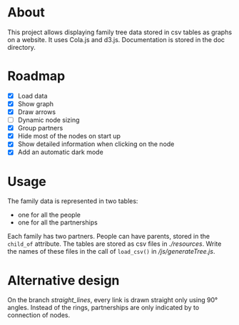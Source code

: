 # About

This project allows displaying family tree data stored in csv tables as graphs on a website.
It uses Cola.js and d3.js.
Documentation is stored in the doc directory.

# Roadmap

- [x] Load data
- [x] Show graph
- [x] Draw arrows
- [ ] Dynamic node sizing
- [x] Group partners
- [x] Hide most of the nodes on start up
- [x] Show detailed information when clicking on the node
- [x] Add an automatic dark mode

# Usage

The family data is represented in two tables:
- one for all the people
- one for all the partnerships

Each family has two partners. People can have parents, stored in the `child_of` attribute.
The tables are stored as csv files in _./resources_.
Write the names of these files in the call of `load_csv()` in _/js/generateTree.js_.

# Alternative design

On the branch _straight_lines_, every link is drawn straight only using 90° angles. Instead of the rings, partnerships are only indicated by to connection of nodes.
